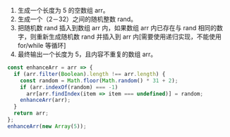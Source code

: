 1. 生成一个长度为 5 的空数组 arr。
2. 生成一个（2－32）之间的随机整数 rand。
3. 把随机数 rand 插入到数组 arr 内，如果数组 arr 内已存在与 rand 相同的数字，则重新生成随机数 rand 并插入到 arr 内[需要使用递归实现，不能使用 for/while 等循环]
4. 最终输出一个长度为 5，且内容不重复的数组 arr。

```js
const enhanceArr = arr => {
  if (arr.filter(Boolean).length !== arr.length) {
    const random = Math.floor(Math.random() * 31 + 2);
    if (arr.indexOf(random) === -1)
      arr[arr.findIndex(item => item === undefined)] = random;
    enhanceArr(arr);
  }
  return arr;
};
enhanceArr(new Array(5));
```
